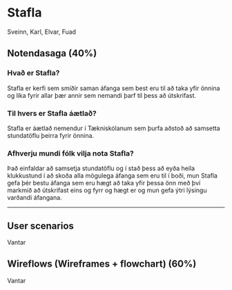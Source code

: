 # Stafla

Sveinn, Karl, Elvar, Fuad

## Notendasaga (40%)

### Hvað er Stafla?
Stafla er kerfi sem smíðir saman áfanga sem best eru til að taka yfir önnina og líka fyrir allar þær annir sem nemandi þarf til þess að útskrifast.

### Til hvers er Stafla áætlað?
Stafla er áætlað nemendur í Tækniskólanum sem þurfa aðstoð að samsetta stundatöflu þeirra fyrir önnina.

### Afhverju mundi fólk vilja nota Stafla?
Það einfaldar að samsetja stundatöflu og í stað þess að eyða heila klukkustund í að skoða alla mögulega áfanga sem eru til í boði, mun Stafla gefa þér bestu áfanga sem eru hægt að taka yfir þessa önn með því markmið að útskrifast eins og fyrr og hægt er og mun gefa ýtri lýsingu varðandi áfangana.


---

## User scenarios
Vantar

## Wireflows (Wireframes + flowchart) (60%)
Vantar


